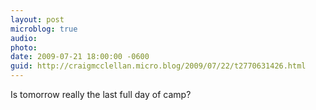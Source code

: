 ```yaml
---
layout: post
microblog: true
audio: 
photo: 
date: 2009-07-21 18:00:00 -0600
guid: http://craigmcclellan.micro.blog/2009/07/22/t2770631426.html
---
```

Is tomorrow really the last full day of camp?
